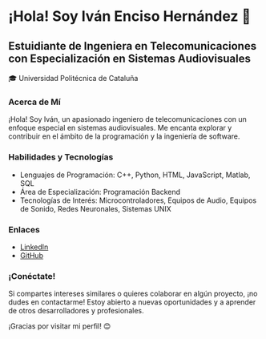 # ¡Hola! Soy Iván Enciso Hernández 👋

## Estuidiante de Ingeniera en Telecomunicaciones con Especialización en Sistemas Audiovisuales

🎓 Universidad Politécnica de Cataluña

### Acerca de Mí

¡Hola! Soy Iván, un apasionado ingeniero de telecomunicaciones con un enfoque especial en sistemas audiovisuales. Me encanta explorar y contribuir en el ámbito de la programación y la ingeniería de software.

### Habilidades y Tecnologías

- Lenguajes de Programación: C++, Python, HTML, JavaScript, Matlab, SQL
- Área de Especialización: Programación Backend
- Tecnologías de Interés: Microcontroladores, Equipos de Audio, Equipos de Sonido, Redes Neuronales, Sistemas UNIX

### Enlaces

- [LinkedIn](https://www.linkedin.com/in/ivan-enciso/)
- [GitHub](https://github.com/Iwaiin)

### ¡Conéctate!

Si compartes intereses similares o quieres colaborar en algún proyecto, ¡no dudes en contactarme! Estoy abierto a nuevas oportunidades y a aprender de otros desarrolladores y profesionales.

¡Gracias por visitar mi perfil! 😊
